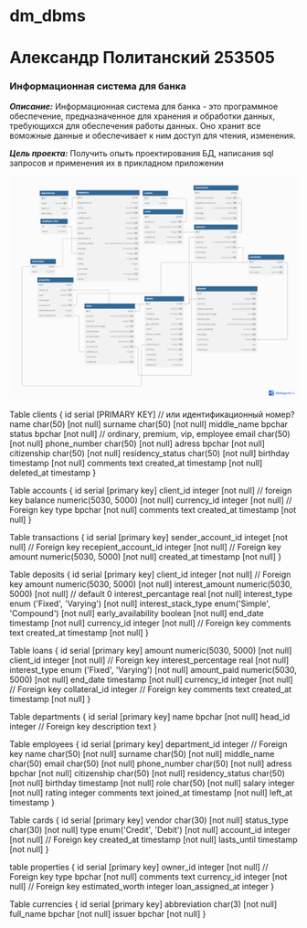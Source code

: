 # dm_dbms
# Александр Политанский 253505
### Информационная система для банка
***Описание:***
Информационная система для банка - это программное обеспечение, предназначенное для хранения и обработки данных, требующихся для обеспечения работы данных. Оно хранит все воможные данные и обеспечивает к ним доступ для чтения, изменения.

***Цель проекта:***
Получить опыть проектирования БД, написания sql запросов и применения их в прикладном приложении

![DataModels](data_diagram.png)

Table clients {
  id serial [PRIMARY KEY] // или идентификационный номер?
  name char(50) [not null] 
  surname char(50) [not null] 
  middle_name bpchar 
  status bpchar [not null]  // ordinary, premium, vip, employee
  email char(50) [not null] 
  phone_number char(50) [not null] 
  adress bpchar [not null] 
  citizenship char(50) [not null] 
  residency_status char(50) [not null] 
  birthday timestamp [not null] 
  comments text
  created_at timestamp [not null] 
  deleted_at timestamp
}

Table accounts {
  id serial [primary key]
  client_id integer [not null] // foreign key
  balance numeric(5030, 5000) [not null] 
  currency_id integer [not null]  // Foreign key
  type bpchar [not null]
  comments text
  created_at timestamp [not null]
}

Table transactions {
  id serial [primary key]
  sender_account_id integet [not null]  // Foreign key
  recepient_account_id integer [not null]  // Foreign key
  amount numeric(5030, 5000) [not null]
  created_at timestamp [not null]
}

Table deposits {
  id serial [primary key]
  client_id integer [not null]  // Foreign key
  amount numeric(5030, 5000) [not null]
  interest_amount numeric(5030, 5000) [not null] // default 0
  interest_percantage real [not null]
  interest_type enum ('Fixed', 'Varying') [not null]
  interest_stack_type enum('Simple', 'Compound') [not null]
  early_availability boolean [not null]
  end_date timestamp [not null] 
  currency_id integer [not null]  // Foreign key
  comments text
  created_at timestamp [not null]
}

Table loans {
  id serial [primary key]
  amount numeric(5030, 5000) [not null]
  client_id integer [not null]  // Foreign key
  interest_percentage real [not null]
  interest_type enum ('Fixed', 'Varying') [not null]
  amount_paid numeric(5030, 5000) [not null]
  end_date timestamp [not null]
  currency_id integer [not null]  // Foreign key
  collateral_id integer // Foreign key
  comments text
  created_at timestamp [not null]
}

Table departments {
  id serial [primary key]
  name bpchar [not null]
  head_id integer  // Foreign key
  description text 
}

Table employees {
  id serial [primary key]
  department_id integer  // Foreign key
  name char(50) [not null]
  surname char(50) [not null]
  middle_name char(50) 
  email char(50) [not null]
  phone_number char(50) [not null]
  adress bpchar [not null]
  citizenship char(50) [not null]
  residency_status char(50) [not null]
  birthday timestamp [not null]
  role char(50) [not null]
  salary integer [not null]
  rating integer 
  comments text
  joined_at timestamp [not null]
  left_at timestamp
}

Table cards {
  id serial [primary key]
  vendor char(30) [not null]
  status_type char(30) [not null]
  type enum('Credit', 'Debit') [not null]
  account_id integer [not null]  // Foreign key
  created_at timestamp [not null]
  lasts_until timestamp [not null]
}

table properties {
  id serial [primary key]
  owner_id integer [not null] // Foreign key
  type bpchar [not null]
  comments text
  currency_id integer [not null]  // Foreign key
  estimated_worth integer 
  loan_assigned_at integer 
}

Table currencies {
  id serial [primary key]
  abbreviation char(3) [not null]
  full_name bpchar [not null]
  issuer bpchar [not null]
}
